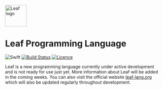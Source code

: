 <img src="https://leaf-lang.org/img/leaf.png" alt="Leaf logo" width="70">

# Leaf Programming Language
![Swift](http://img.shields.io/badge/swift-4.0-brightgreen.svg)
[![Build Status](https://travis-ci.org/leaf-lang/leaf.svg?branch=master)](https://travis-ci.org/leaf-lang/leaf)
[![Licence](https://img.shields.io/badge/license-Apache--2.0-blue.svg)](https://github.com/leaf-lang/leaf/blob/master/LICENSE)

Leaf is a new programming language currently under active development and is not ready for use just yet. More information about Leaf will be added in the coming weeks. You can also visit the official website [leaf-lang.org](https://leaf-lang.org) which will also be updated regularly throughout development.
